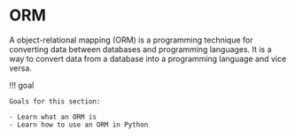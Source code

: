 # ORM

A object-relational mapping (ORM) is a programming technique for converting data between databases and programming languages. It is a way to convert data from a database into a programming language and vice versa.

!!! goal

    Goals for this section:

    - Learn what an ORM is
    - Learn how to use an ORM in Python
